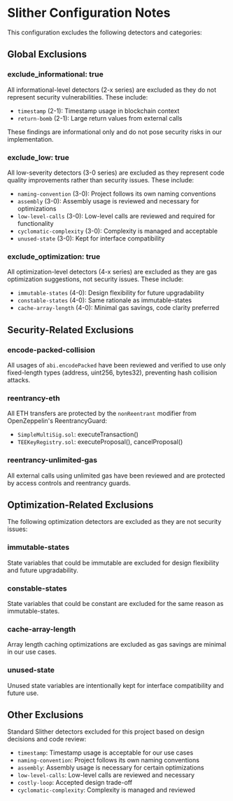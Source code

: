 # Slither Configuration Notes

This configuration excludes the following detectors and categories:

## Global Exclusions

### exclude_informational: true
All informational-level detectors (2-x series) are excluded as they do not represent security vulnerabilities. These include:
- `timestamp` (2-1): Timestamp usage in blockchain context
- `return-bomb` (2-1): Large return values from external calls

These findings are informational only and do not pose security risks in our implementation.

### exclude_low: true
All low-severity detectors (3-0 series) are excluded as they represent code quality improvements rather than security issues. These include:
- `naming-convention` (3-0): Project follows its own naming conventions
- `assembly` (3-0): Assembly usage is reviewed and necessary for optimizations
- `low-level-calls` (3-0): Low-level calls are reviewed and required for functionality
- `cyclomatic-complexity` (3-0): Complexity is managed and acceptable
- `unused-state` (3-0): Kept for interface compatibility

### exclude_optimization: true
All optimization-level detectors (4-x series) are excluded as they are gas optimization suggestions, not security issues. These include:
- `immutable-states` (4-0): Design flexibility for future upgradability
- `constable-states` (4-0): Same rationale as immutable-states
- `cache-array-length` (4-0): Minimal gas savings, code clarity preferred

## Security-Related Exclusions

### encode-packed-collision
All usages of `abi.encodePacked` have been reviewed and verified to use only fixed-length types (address, uint256, bytes32), preventing hash collision attacks.

### reentrancy-eth
All ETH transfers are protected by the `nonReentrant` modifier from OpenZeppelin's ReentrancyGuard:
- `SimpleMultiSig.sol`: executeTransaction()
- `TEEKeyRegistry.sol`: executeProposal(), cancelProposal()

### reentrancy-unlimited-gas
All external calls using unlimited gas have been reviewed and are protected by access controls and reentrancy guards.

## Optimization-Related Exclusions

The following optimization detectors are excluded as they are not security issues:

### immutable-states
State variables that could be immutable are excluded for design flexibility and future upgradability.

### constable-states
State variables that could be constant are excluded for the same reason as immutable-states.

### cache-array-length
Array length caching optimizations are excluded as gas savings are minimal in our use cases.

### unused-state
Unused state variables are intentionally kept for interface compatibility and future use.

## Other Exclusions

Standard Slither detectors excluded for this project based on design decisions and code review:
- `timestamp`: Timestamp usage is acceptable for our use cases
- `naming-convention`: Project follows its own naming conventions
- `assembly`: Assembly usage is necessary for certain optimizations
- `low-level-calls`: Low-level calls are reviewed and necessary
- `costly-loop`: Accepted design trade-off
- `cyclomatic-complexity`: Complexity is managed and reviewed

